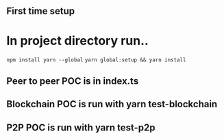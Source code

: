 ## First time setup

# In project directory run.. 
`npm install yarn --global`
`yarn global:setup && yarn install`

## Peer to peer POC is in index.ts

## Blockchain POC is run with yarn test-blockchain

## P2P POC is run with yarn test-p2p
